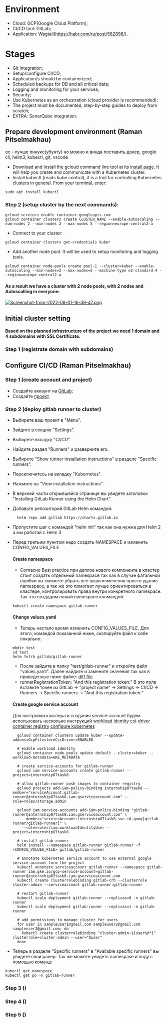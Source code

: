 # Environment
  - Cloud: GCP(Google Cloud Platform);
  - CI/CD tool: GitLab;
  - Application: Wagtail(https://habr.com/ru/post/582898/).

# Stages 
  - Git integration;
  - Setup/configure CI/CD;
  - Application/s should be containerized;
  - Scheduled backups for DB and all critical data;
  - Logging and monitoring for your services;
  - Security;
  - Use Kubernetes as an orchestration (cloud provider is recommended);
  - The project must be documented, step-by-step guides to deploy from scratch; 
  - EXTRA: SonarQube integration.

## Prepare development environment (Raman Pitselmakhau)
ос - лучше линукс(убунту) но можно и винда
поставить докер, google cli, helm3, kubectl, git, vscode 


- Download and install the gcloud command line tool at its [install page](https://cloud.google.com/sdk/docs/install). It will help you create and communicate with a Kubernetes cluster. 
- Install kubectl (reads kube control), it is a tool for controlling Kubernetes clusters in general. From your terminal, enter:  
```
sudo apt install kubectl
```
### Step 2 (setup cluster by the next commands):
```
gcloud services enable container.googleapis.com 
gcloud container clusters create CLUSTER_NAME --enable-autoscaling --num-nodes 2 --min-nodes 2 --max-nodes 5 --region=europe-central2-a
```
- Connect to your cluster:
```
gcloud container clusters get-credentials kuber 
``` 
- Add another node pool. It will be used to setup monitoring and logging tools.
```
gcloud container node-pools create pool-1 --cluster=kuber --enable-autoscaling --min-nodes=2 --max-nodes=5 --machine-type e2-standard-4 --region=europe-central2-a
```
#### As a result we have a cluster with 2 node pools, with 2 nodes and Autoscalling in everyone:  
[![Screenshot-from-2022-08-01-16-39-47.png](https://i.postimg.cc/15HCkLwZ/Screenshot-from-2022-08-01-16-39-47.png)](https://postimg.cc/jLD4N3M8)


## Initial cluster setting 

#### Based on the planned infrastructure of the project we need 1 domain and 4 subdomains with SSL Certificate. 

### Step 1 (registrate domain with subdomains)




## Configure CI/CD (Raman Pitselmakhau)
### Step 1 (create account and project)
  - Создайте аккаунт на [GitLab](https://docs.gitlab.com/ee/user/profile/account/create_accounts.html);
  - Создайте [проект](https://docs.gitlab.com/ee/user/project/working_with_projects.html).
### Step 2 (deploy gitlab runner to cluster)
  - Выбирете ваш проект в "Menu".
  - Зайдите в секцию "Settings".
  - Выбирете вкладку "CI/CD".
  - Найдите раздел "Runners" и разверните его.
  - Выбирете "Show runner installation instructions" в разделе "Specific runners".
  - Переключитесь на вкладку "Kubernetes".
  - Нажмите на "View installation instructions".
  - В верхней части открывшейся странице вы увидете заголовок "Installing GitLab Runner using the Helm Chart".
  - Добавьте репозиторий GitLab Helm командой: 
    ```
      helm repo add gitlab https://charts.gitlab.io
    ```
  - Пропустите шаг с командой "helm init" так как она нужна для Helm 2 а мы работай с Helm 3
  - Перед третьим пунктом надо создать NAMESPACE и изменить CONFIG_VALUES_FILE
    #### Create namespace 
      - Согласно Best practice при деплое нового компонента в кластер стоит создать отдельный namespace так как в случае фатальной ошибки вы сможете убрать все ваши изменения просто удалив namespace, а так же это помогает лучше ориентироваться в кластере, контролировать права внутри конкретного namespace. Так что создадим новый namespace кломандой:
      ``` 
      kubectl create namespace gitlab-runner
      ```
    #### Change values.yaml 
      - Теперь настало время изменить CONFIG_VALUES_FILE. Для этого, командой показанной ниже, скопируйте файл к себе локально:
      ```
      mkdir test
      cd test
      helm fetch gitlab/gitlab-runner
      ```
      - После зайдите в папку "test/gitlab-runner" и откройте файл "values.yaml". Далее найдите и замените значения так как в приведенные ниже файле:
      [diff file](docs/values.diff)
      - runnerRegistrationToken: "And this registration token:" В это поле вставьте токен из GitLab -> "project name" -> Settings -> CI/CD -> Runners -> Specific runners -> "And this registration token:"
    #### Create google service account
    Для настройки кластера и создания service-account будем использовать несколько инструкций
    [workload identity](https://cloud.google.com/kubernetes-engine/docs/how-to/workload-identity#migrate_applications_to)
    [csi-driver](https://cloud.google.com/kubernetes-engine/docs/how-to/persistent-volumes/filestore-csi-driver)
    [container registry](https://blog.container-solutions.com/using-google-container-registry-with-kubernetes)
    [configure kubernetes](https://blog.atomist.com/kubernetes-ingress-nginx-cert-manager-external-dns/)
    ```
      gcloud container clusters update kuber --update-addons=GcpFilestoreCsiDriver=ENABLED

      # enable workload identity 
      gcloud container node-pools update default --cluster=kuber --workload-metadata=GKE_METADATA

      # create service-accounts for gitlab-runner
      gcloud iam service-accounts create gitlab-runner --project=internship87task8

      # allow gitlab-runner push images to container registry
      gcloud projects add-iam-policy-binding internship87task8 --member="serviceAccount:gitlab-runner@internship87task8.iam.gserviceaccount.com" --role=roles/storage.admin

      gcloud iam service-accounts add-iam-policy-binding "gitlab-runner@internship87task8.iam.gserviceaccount.com" \
        --member="serviceAccount:internship87task8.svc.id.goog[gitlab-runner/gitlab-runner]" \
        --role=roles/iam.workloadIdentityUser --project=internship87task8
     
      # install gitlab-runner
      helm install --namespace gitlab-runner gitlab-runner -f <CONFIG_VALUES_FILE> gitlab/gitlab-runner

      # annotate kubernetes service account to use external google service-account form the project  
      kubectl annotate serviceaccount gitlab-runner --namespace gitlab-runner iam.gke.io/gcp-service-account=gitlab-runner@internship87task8.iam.gserviceaccount.com
      kubectl create clusterrolebinding gitlab-crb --clusterrole cluster-admin --serviceaccount gitlab-runner:gitlab-runner

      # restart gitlab-runner
      kubectl scale deployment gitlab-runner --replicas=0 -n gitlab-runner
      kubectl scale deployment gitlab-runner --replicas=1 -n gitlab-runner

      # add permissions to manage cluster for users 
      for user in sampleuser1@gmail.com sampleuser2@gmail.com sampleuser3@gmail.com; do
        kubectl create clusterrolebinding "cluster-admin-${user%@*}" clusterrole=cluster-admin --user="$user"     
      done
    ```

  -  Теперь в разделе "Specific runners" в "Available specific runners" вы увидете свой ранер. Так же можете увидеть namespase и поду с помощью команд:
  ```
  kubectl get namespace
  kubectl get po -n gitlab-runner
  ```


### Step 3 ()
### Step 4 ()
### Step 5 ()

